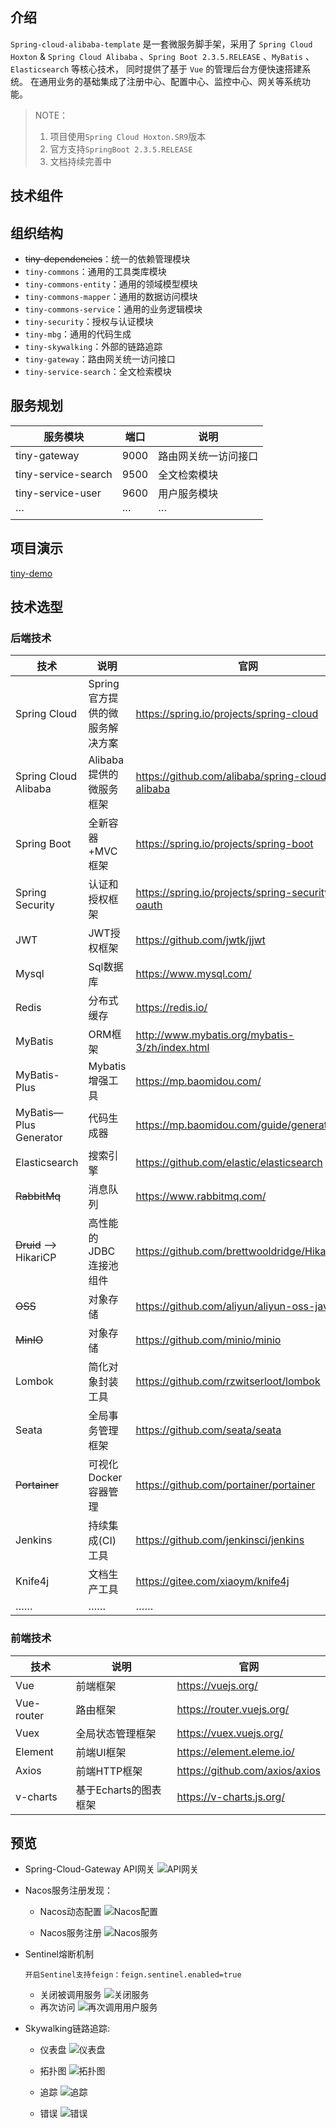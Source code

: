 ## 介绍

`Spring-cloud-alibaba-template` 是一套微服务脚手架，采用了 `Spring Cloud Hoxton` & `Spring Cloud Alibaba` 
、`Spring Boot 2.3.5.RELEASE` 、`MyBatis`
、`Elasticsearch` 等核心技术， 同时提供了基于 `Vue` 的管理后台方便快速搭建系统。
在通用业务的基础集成了注册中心、配置中心、监控中心、网关等系统功能。

> NOTE：
> 1. 项目使用`Spring Cloud Hoxton.SR9`版本 
> 2. 官方支持`SpringBoot 2.3.5.RELEASE`
> 3. 文档持续完善中

## 技术组件

## 组织结构

- ~~tiny-dependencies~~：统一的依赖管理模块
- `tiny-commons`：通用的工具类库模块
- `tiny-commons-entity`：通用的领域模型模块
- `tiny-commons-mapper`：通用的数据访问模块
- `tiny-commons-service`：通用的业务逻辑模块
- `tiny-security`：授权与认证模块
- `tiny-mbg`：通用的代码生成
- `tiny-skywalking`：外部的链路追踪
- `tiny-gateway`：路由网关统一访问接口
- `tiny-service-search`：全文检索模块

## 服务规划

|服务模块|端口|说明|
|---|---|---|
|tiny-gateway       |9000|路由网关统一访问接口|
|tiny-service-search|9500|全文检索模块|
|tiny-service-user  |9600|用户服务模块|
|···|···|···|

## 项目演示

[tiny-demo](http://47.105.186.18)

## 技术选型

### 后端技术

|技术        | 说明          |官网|
|---|---|---|
|Spring Cloud|    Spring官方提供的微服务解决方案    |https://spring.io/projects/spring-cloud|
|Spring Cloud Alibaba|    Alibaba提供的微服务框架    |https://github.com/alibaba/spring-cloud-alibaba|
|Spring Boot    | 全新容器+MVC框架    |https://spring.io/projects/spring-boot|
|Spring Security|认证和授权框架|https://spring.io/projects/spring-security-oauth|
|JWT|JWT授权框架|https://github.com/jwtk/jjwt|
|Mysql|Sql数据库|https://www.mysql.com/|
|Redis|分布式缓存|https://redis.io/|
|MyBatis    |ORM框架|http://www.mybatis.org/mybatis-3/zh/index.html|
|MyBatis-Plus|Mybatis增强工具|https://mp.baomidou.com/|
|MyBatis—Plus Generator|代码生成器|https://mp.baomidou.com/guide/generator.html|
|Elasticsearch|  搜索引擎    |https://github.com/elastic/elasticsearch|
|~~RabbitMq~~ |消息队列|https://www.rabbitmq.com/|
|~~Druid~~ --> HikariCP |高性能的 JDBC 连接池组件|https://github.com/brettwooldridge/HikariCP|
|~~OSS~~    |对象存储    |https://github.com/aliyun/aliyun-oss-java-sdk|
|~~MinIO~~|对象存储    |https://github.com/minio/minio|
|Lombok|简化对象封装工具    |https://github.com/rzwitserloot/lombok|
|Seata|全局事务管理框架    |https://github.com/seata/seata|
|~~Portainer~~    |可视化Docker容器管理    |https://github.com/portainer/portainer|
|Jenkins|持续集成(CI)工具|https://github.com/jenkinsci/jenkins|
|Knife4j|文档生产工具|https://gitee.com/xiaoym/knife4j|
|……|……|……|

### 前端技术

|技术|说明|官网|
|---|---|---|
|Vue        |前端框架              |https://vuejs.org/|
|Vue-router |路由框架             |https://router.vuejs.org/|
|Vuex       |全局状态管理框架         |https://vuex.vuejs.org/|
|Element    |前端UI框架             |https://element.eleme.io/|
|Axios      |前端HTTP框架         |https://github.com/axios/axios|
|v-charts   |基于Echarts的图表框架 |https://v-charts.js.org/|

## 预览

- Spring-Cloud-Gateway API网关
  ![API网关](./doc/gateway.png)

- Nacos服务注册发现：

  - Nacos动态配置
  ![Nacos配置](doc/nacos-config.png)

  - Nacos服务注册
  ![Nacos服务](doc/nacos-server.png)
    

- Sentinel熔断机制
  
  `开启Sentinel支持feign：feign.sentinel.enabled=true`  

  - 关闭被调用服务
  ![关闭服务](./doc/service-user-closed.png)
  - 再次访问
  ![再次调用用户服务](./doc/service-search-user.png)


- Skywalking链路追踪:

  - 仪表盘
  ![仪表盘](./doc/skywalking.png)

  - 拓扑图
  ![拓扑图](./doc/skywalking2.png)
  
  - 追踪
  ![追踪](./doc/skywalking3.png)
    
  - 错误
  ![错误](./doc/skywalking-error.png)


